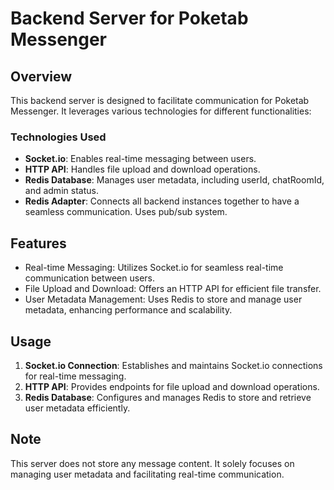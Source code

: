 # Backend Server for Poketab Messenger

## Overview
This backend server is designed to facilitate communication for Poketab Messenger. It leverages various technologies for different functionalities:

### Technologies Used
- **Socket.io**: Enables real-time messaging between users.
- **HTTP API**: Handles file upload and download operations.
- **Redis Database**: Manages user metadata, including userId, chatRoomId, and admin status.
- **Redis Adapter**: Connects all backend instances together to have a seamless communication. Uses pub/sub system.


## Features
- Real-time Messaging: Utilizes Socket.io for seamless real-time communication between users.
- File Upload and Download: Offers an HTTP API for efficient file transfer.
- User Metadata Management: Uses Redis to store and manage user metadata, enhancing performance and scalability.

## Usage
1. **Socket.io Connection**: Establishes and maintains Socket.io connections for real-time messaging.
2. **HTTP API**: Provides endpoints for file upload and download operations.
3. **Redis Database**: Configures and manages Redis to store and retrieve user metadata efficiently.

## Note
This server does not store any message content. It solely focuses on managing user metadata and facilitating real-time communication.

